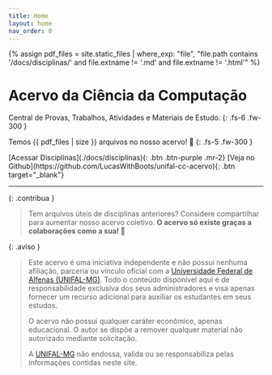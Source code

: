 ```yaml
---
title: Home
layout: home
nav_order: 0
---
```


{% assign pdf_files = site.static_files | where_exp: "file", "file.path contains '/docs/disciplinas/' and file.extname != '.md' and file.extname != '.html'" %}

# **Acervo da Ciência da Computação**

Central de Provas, Trabalhos, Atividades e Materiais de Estudo.
{: .fs-6 .fw-300 }

Temos {{ pdf_files | size }} arquivos no nosso acervo! 🎉
{: .fs-5 .fw-300 }

<span class="fs-5">
[Acessar Disciplinas](./docs/disciplinas){: .btn .btn-purple .mr-2}
[Veja no Github](https://github.com/LucasWithBoots/unifal-cc-acervo){: .btn target="_blank"}
</span>

---

{: .contribua }

> Tem arquivos úteis de disciplinas anteriores? Considere compartilhar para aumentar nosso acervo coletivo. **O acervo só existe graças a colaborações como a sua! 🚀**

{: .aviso }

> Este acervo é uma iniciativa independente e não possui nenhuma afiliação, parceria ou vínculo oficial com a [Universidade Federal de Alfenas (UNIFAL-MG)]. Todo o conteúdo disponível aqui é de responsabilidade exclusiva dos seus administradores e visa apenas fornecer um recurso adicional para auxiliar os estudantes em seus estudos.
>
> O acervo não possui qualquer caráter econômico, apenas educacional. O autor se dispõe a remover qualquer material não autorizado mediante solicitação.
>
> A [UNIFAL-MG] não endossa, valida ou se responsabiliza pelas informações contidas neste site.

[Markdown]: https://daringfireball.net/projects/markdown/
[Jekyll]: https://jekyllrb.com/
[Universidade Federal de Alfenas (UNIFAL-MG)]: https://www.unifal-mg.edu.br/
[UNIFAL-MG]: https://www.unifal-mg.edu.br/
